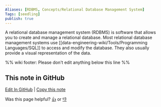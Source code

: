 ```yaml
---
Aliases: [RDBMS, Concepts/Relational Database Management System]
Tags: [seedling]
publish: true
---
```

A relational database management system (RDBMS) is software that allows you to create and manage a relational database. Most relational database management systems use [[data-engineering-wiki/Tools/Programming Languages/SQL]] to access and modify the database. They also usually provide a visual representation of the data.

%% wiki footer: Please don't edit anything below this line %%

## This note in GitHub

<span class="git-footer">[Edit In GitHub](https://github.dev/data-engineering-community/data-engineering-wiki/blob/main/Concepts/Data%20Management/Relational%20Database%20Management%20System.md "git-hub-edit-note") | [Copy this note](https://raw.githubusercontent.com/data-engineering-community/data-engineering-wiki/main/Concepts/Data%20Management/Relational%20Database%20Management%20System.md "git-hub-copy-note")</span>

<span class="git-footer">Was this page helpful?
[👍](https://tally.so/r/mOaxjk?rating=Yes&url=https://dataengineering.wiki/Concepts/Data%20Management/Relational%20Database%20Management%20System) or [👎](https://tally.so/r/mOaxjk?rating=No&url=https://dataengineering.wiki/Concepts/Data%20Management/Relational%20Database%20Management%20System)</span>
